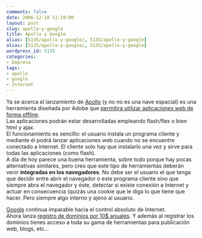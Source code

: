 ```yaml
---
comments: false
date: 2006-12-18 11:19:00
layout: post
slug: apollo-y-google
title: Apollo y Google
alias: [5135/apollo-y-google/, 5135/apollo-y-google]
alias: [5135/apollo-y-google/, 5135/apollo-y-google]
wordpress_id: 5135
categories:
- Empresa
tags:
- apollo
- google
- Internet
---
```


Ya se acerca el lanzamiento de  [Apollo](http://labs.adobe.com/wiki/index.php/Apollo:developerfaq#What_is_Apollo.3F) (y no no es una nave espacial) es una herramienta diseñada por Adobe que [permitirá utilizar aplicaciones web de forma offline](http://www.techcrunch.com/2006/12/16/preparing-for-apollo/).  
Las aplicaciones podrán estar desarrolladas empleando flash/flex o bien html y ajax.  
El funcionamiento es sencillo: el usuario instala un programa cliente y mediante él podrá lanzar aplicaciones web cuando no se encuentre conectado a Internet.  El cliente solo hay que instalarlo una vez y sirve para todas las aplicaciones (como flash).  
A día de hoy parece una buena herramienta, sobre todo porque hay pocas alternativas similares, pero creo que este tipo de herramientas deberán venir **integradas en los navegadores**.  No debe ser el usuario el que tenga que decidir entre abrir el navegador o este programa cliente sino que siempre abra el navegador y éste, detectar si existe conexión a Internet y actuar en consecuencia (quizás una cookie que le diga lo que tiene que hacer.  Pero siempre algo interno y ajeno al usuario.




[Google](http://www.google.com/) continua imparable hacia el control absoluto de Internet.   
Ahora lanza [registro de dominios por 10$ anuales](http://www.techcrunch.com/2006/02/22/google-pages-released/).  Y además al registrar los dominios tienes acceso a toda su gama de herramientas para publicación web, blogs, etc...
